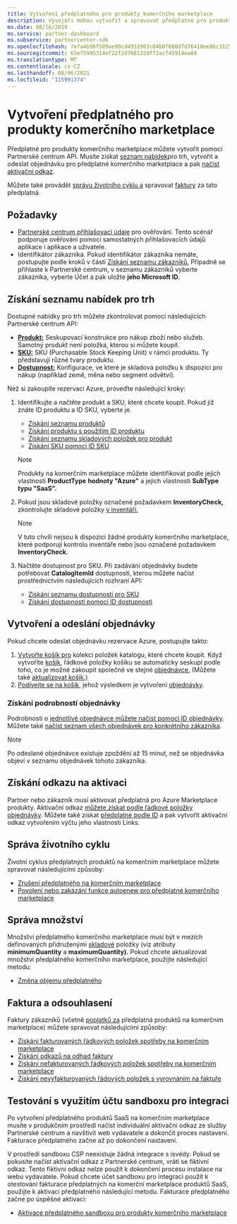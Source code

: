 ```yaml
---
title: Vytvoření předplatného pro produkty komerčního marketplace
description: Vývojáři mohou vytvořit a spravovat předplatné pro produkty komerčního marketplace pomocí Partnerské centrum API.
ms.date: 08/16/2019
ms.service: partner-dashboard
ms.subservice: partnercenter-sdk
ms.openlocfilehash: 7e7a4b96f509ae99cd4933963c04b0f660d7d76410ee86c31256c62b290f122f
ms.sourcegitcommit: 63ef5995314ef22f29768132dff2acf45914ea84
ms.translationtype: MT
ms.contentlocale: cs-CZ
ms.lasthandoff: 08/06/2021
ms.locfileid: "115991374"
---
```

# <a name="create-a-subscription-for-commercial-marketplace-products"></a>Vytvoření předplatného pro produkty komerčního marketplace

Předplatné pro produkty komerčního marketplace můžete vytvořit pomocí Partnerské centrum API. Musíte získat [seznam nabídek](#get-a-list-of-offers-for-a-market)pro [](#create-and-submit-an-order) trh, vytvořit a odeslat objednávku pro předplatné komerčního marketplace a pak [načíst aktivační odkaz](#get-activation-link).

Můžete také provádět [správu životního cyklu a](#lifecycle-management) spravovat [faktury](#invoice-and-reconciliation) za tato předplatná.

## <a name="prerequisites"></a>Požadavky

* [Partnerské centrum přihlašovací údaje](partner-center-authentication.md) pro ověřování. Tento scénář podporuje ověřování pomocí samostatných přihlašovacích údajů aplikace i aplikace a uživatele.
* Identifikátor zákazníka. Pokud identifikátor zákazníka nemáte, postupujte podle kroků v části [Získání seznamu zákazníků.](get-a-list-of-customers.md) Případně se přihlaste k Partnerské centrum, v seznamu zákazníků vyberte zákazníka, vyberte Účet a pak uložte **jeho Microsoft ID**. 

## <a name="get-a-list-of-offers-for-a-market"></a>Získání seznamu nabídek pro trh

Dostupné nabídky pro trh můžete zkontrolovat pomocí následujících Partnerské centrum API:

* **[Produkt:](product-resources.md#product)** Seskupovací konstrukce pro nákup zboží nebo služeb. Samotný produkt není položka, kterou si můžete koupit.
* **[SKU:](product-resources.md#sku)** SKU (Purchasable Stock Keeping Unit) v rámci produktu. Ty představují různé tvary produktu.
* **[Dostupnost:](product-resources.md#availability)** Konfigurace, ve které je skladová položku k dispozici pro nákup (například země, měna nebo segment odvětví).

Než si zakoupíte rezervaci Azure, proveďte následující kroky:

1. Identifikujte a načtěte produkt a SKU, které chcete koupit. Pokud již znáte ID produktu a ID SKU, vyberte je.

    * [Získání seznamu produktů](get-a-list-of-products.md)
    * [Získání produktu s použitím ID produktu](get-a-product-by-id.md)
    * [Získání seznamu skladových položek pro produkt](get-a-list-of-skus-for-a-product.md)
    * [Získání SKU pomocí ID SKU](get-a-sku-by-id.md)

    > [!NOTE]
    > Produkty na komerčním marketplace můžete identifikovat podle jejich vlastnosti **ProductType** **hodnoty "Azure"** a jejich vlastnosti **SubType** **typu "SaaS".**

2. Pokud jsou skladové položky označené požadavkem **InventoryCheck,** zkontrolujte skladové položky [v inventáři.](check-inventory.md)

    > [!NOTE]
    > V tuto chvíli nejsou k dispozici žádné produkty komerčního marketplace, které podporují kontrolu inventáře nebo jsou označené požadavkem **InventoryCheck.**

3. Načtěte dostupnost pro SKU. Při zadávání objednávky budete potřebovat **CatalogItemId** dostupnosti, kterou můžete načíst prostřednictvím následujících rozhraní API:

    * [Získání seznamu dostupnosti pro SKU](get-a-list-of-availabilities-for-a-sku.md)
    * [Získání dostupnosti pomocí ID dostupnosti](get-an-availability-by-id.md)

## <a name="create-and-submit-an-order"></a>Vytvoření a odeslání objednávky

Pokud chcete odeslat objednávku rezervace Azure, postupujte takto:

1. [Vytvořte košík pro](create-a-cart.md) kolekci položek katalogu, které chcete koupit. Když vytvoříte [košík,](cart-resources.md#cart) [](cart-resources.md#cartlineitem) řádkové položky košíku se automaticky seskupí podle toho, co je možné zakoupit společně ve stejné [objednávce.](order-resources.md#order) (Můžete také [aktualizovat košík.)](update-a-cart.md)
2. [Podívejte se na košík](checkout-a-cart.md), jehož výsledkem je vytvoření [objednávky](order-resources.md#order).

### <a name="get-order-details"></a>Získání podrobností objednávky

Podrobnosti o [jednotlivé objednávce můžete načíst pomocí ID objednávky](get-an-order-by-id.md). Můžete také [načíst seznam všech objednávek pro konkrétního zákazníka](get-all-of-a-customer-s-orders.md).

> [!NOTE]
> Po odeslané objednávce existuje zpoždění až 15 minut, než se objednávka objeví v seznamu objednávek tohoto zákazníka.

## <a name="get-activation-link"></a>Získání odkazu na aktivaci

Partner nebo zákazník musí aktivovat předplatná pro Azure Marketplace produkty. Aktivační odkaz [můžete získat podle řádkové položky objednávky](get-activation-link-by-order-line-item.md). Můžete také získat [předplatné podle ID](get-a-subscription-by-id.md)  a pak vytvořit aktivační odkaz vytvořením výčtu jeho vlastnosti Links.

## <a name="lifecycle-management"></a>Správa životního cyklu

Životní cyklus předplatných produktů na komerčním marketplace můžete spravovat následujícími způsoby:

* [Zrušení předplatného na komerčním marketplace](cancel-an-azure-marketplace-subscription.md)
* [Povolení nebo zakázání funkce autoenew pro předplatné komerčního marketplace](update-autorenew-for-an-azure-marketplace-subscription.md)

## <a name="quantity-management"></a>Správa množství

Množství předplatného komerčního marketplace musí být v mezích definovaných přidruženými [skladové](product-resources.md#sku) položky (viz atributy **minimumQuantity** a **maximumQuantity).** Pokud chcete aktualizovat množství předplatného komerčního marketplace, použijte následující metodu:

* [Změna objemu předplatného](change-the-quantity-of-a-subscription.md)

## <a name="invoice-and-reconciliation"></a>Faktura a odsouhlasení

Faktury zákazníků (včetně [poplatků za](invoice-resources.md) předplatná produktů na komerčním marketplace) můžete spravovat následujícími způsoby:

* [Získání fakturovaných řádkových položek spotřeby na komerčním marketplace](get-invoice-billed-consumption-lineitems.md)
* [Získání odkazů na odhad faktury](get-invoice-estimate-links.md)
* [Získání nefakturovaných řádkových položek spotřeby na komerčním marketplace](get-invoice-unbilled-consumption-lineitems.md)
* [Získání nevyfakturovaných řádových položek s vyrovnáním na faktuře](get-invoice-unbilled-recon-lineitems.md)

## <a name="test-using-integration-sandbox-account"></a>Testování s využitím účtu sandboxu pro integraci

Po vytvoření předplatného produktů SaaS na komerčním marketplace musíte v produkčním prostředí načíst individuální aktivační odkaz ze služby Partnerské centrum a navštívit web vydavatele a dokončit proces nastavení. Fakturace předplatného začne až po dokončení nastavení.

V prostředí sandboxu CSP neexistuje žádná integrace s isvédy. Pokud se pokusíte načíst aktivační odkaz z Partnerské centrum, vrátí se fiktivní odkaz. Tento fiktivní odkaz nelze použít k dokončení procesu instalace na webu vydavatele. Pokud chcete účet sandboxu pro integraci použít k otestování fakturace předplatných na komerční marketplace produktů SaaS, použijte k aktivaci předplatného následující metodu. Fakturace předplatného začne po úspěšné aktivaci:

* [Aktivace předplatného sandboxu pro produkty komerčního marketplace](activate-sandbox-subscription-azure-marketplace-products.md)

